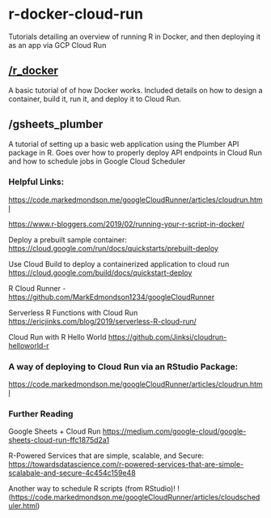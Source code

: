 # r-docker-cloud-run
Tutorials detailing an overview of running R in Docker, and then deploying it as an app via GCP Cloud Run

## [/r_docker](/r_docker/r-in-docker.md)
A basic tutorial of of how Docker works. Included details on how to design a container, build it, run it, and deploy it to Cloud Run.

## /gsheets_plumber
A tutorial of setting up a basic web application using the Plumber API package in R. Goes over how to properly deploy API endpoints in Cloud Run and how to schedule jobs in Google Cloud Scheduler


### Helpful Links:
https://code.markedmondson.me/googleCloudRunner/articles/cloudrun.html

https://www.r-bloggers.com/2019/02/running-your-r-script-in-docker/

Deploy a prebuilt sample container: https://cloud.google.com/run/docs/quickstarts/prebuilt-deploy

Use Cloud Build to deploy a containerized application to cloud run https://cloud.google.com/build/docs/quickstart-deploy

R Cloud Runner - https://github.com/MarkEdmondson1234/googleCloudRunner

Serverless R Functions with Cloud Run https://ericjinks.com/blog/2019/serverless-R-cloud-run/

Cloud Run with R Hello World https://github.com/Jinksi/cloudrun-helloworld-r

### A way of deploying to Cloud Run via an RStudio Package:
https://code.markedmondson.me/googleCloudRunner/articles/cloudrun.html

### Further Reading
Google Sheets + Cloud Run https://medium.com/google-cloud/google-sheets-cloud-run-ffc1875d2a1

R-Powered Services that are simple, scalable, and Secure: https://towardsdatascience.com/r-powered-services-that-are-simple-scalabale-and-secure-4c454c159e48

Another way to schedule R scripts (from RStudio)!
!(https://code.markedmondson.me/googleCloudRunner/articles/cloudscheduler.html)

